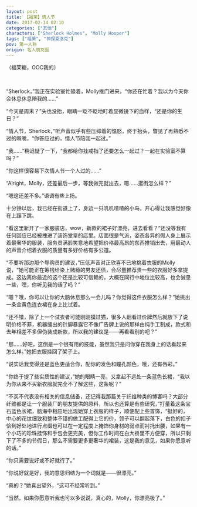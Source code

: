 ```yaml
---
layout: post
title: 【福茉】情人节
date: 2017-02-14 02:10
categories: ["其他"]
characters: ["Sherlock Holmes", "Molly Hooper"]
tags: ["福茉", "神探夏洛克"]
pov: 第一人称
origin: 名人朋友圈
---
```


（福茉糖，OOC我的）

<br>

“Sherlock，”我正在实验室忙碌着，Molly推门进来，“你还在忙着？我以为今天你会休息休息陪我的……”

“今天是周末？”头也没抬，眼睛一眨不眨地盯着显微镜下的血样，“还是你的生日？”

“情人节，Sherlock，”听声音似乎有些压抑着的愠怒，终于抬头，瞥见了再熟悉不过的噘嘴，“你答应过的，情人节陪我一起过。”

“我……”稍迟疑了一下，“我都给你挂戒指了还要怎么一起过？一起在实验室不算吗？”

“你这样很容易下次情人节一个人过的……”

“Alright，Molly，还差最后一步，等我做完就出去，嗯……逛街怎么样？”

“嗯这还差不多。”语调有些上扬。

十分钟以后，我已经在街道上了，身边一只叽叽喳喳的小鸟，开心得让我感觉好像在上蹿下跳。

“看这里新开了一家服装店，wow，新款的裙子好漂亮，进去看看？”还没等我有任何回应已经被拽进了装饰堂皇的店里。店面很是气派，姿态各异的假人身上展示着最奢华的服装，服务员满脸笑意地希望把价格最高昂的东西推销出去，用最动人的声音介绍着衣服的质量有多好价格有多公道。

“不要听那边那个导购员的建议，”压低声音对正欣喜不已地挑着衣服的Molly说，“她可能正在筹钱给染上赌瘾的男友还债，会尽量推荐贵一些的衣服好多拿提成。这边离你最近的这个还是比较可信赖的，大概在同行中地位比较高，也会诚恳一些，嘿，你听见我的话了吗？”

“嗯？哦，你可以让你的大脑休息那么一会儿吗？你觉得这件衣服怎么样？”她挑出一条金黄色连衣裙在身上比试着。

“还不错，除了上一个试衣者可能刚刚摸过猫，很多人翻看过价牌然后就放下了说明价格不菲，机器缝出的针脚暴露它不像广告牌上说的那样由纯手工制成，款式和去年相差不多但伪装成新款，所以我的建议是——再看看别的吧？”

“那……好吧，这倒是一个很有用的技能，虽然我只是问你穿在我身上的话看起来怎么样。”她把衣服挂回了架子上。

“说实话我觉得还是蓝色更适合你，配你的发色和瞳孔颜色，哦，还有唇彩。”

“你终于提了些实质性的建议，”她的眼睛一亮，又拿起不远处一条蓝色长裙，“我以为你从来不买新衣服就完全不了解这些，这条呢？”

“不买不代表没有相关的信息储备，还记得我那篇关于纤维种类的博客吗？大部分纤维都是让一个服装厂的朋友提供的原料，所以也还算是有些研究，”打量着这条宝石蓝色长裙，脑海中相应地出现她穿上衣服的样子，顺便配上些首饰，“挺好的，中心的花纹细致和整体不错的做工配得上它的价，领子可以翻起落下，白色的扣子恰到好处地进行点缀也可以在一定程度上掩饰你身材的弱点而衬托出腰，如果有一个小巧的珍珠挂饰和手包会更完美，但你工作时间在白大褂里不方便穿，所以只剩下了不多的节假日，那么不需要更多更奢华的裙装，这是我的意见，如果你愿意听的话。”

“你只需要说好或不好就行了。”

“你说好就是好，我的意思归结为一个词就是——很漂亮。”

“真的？”她喜出望外，“这可不经常听到。”

“当然，如果你愿意听我也可以多说说，真心的，Molly，你漂亮极了。”

